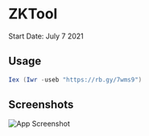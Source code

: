 
# ZKTool

Start Date: July 7 2021  




## Usage

```powershell
Iex (Iwr -useb "https://rb.gy/7wms9")
```


## Screenshots

[//]: # (Old App Design https://i.imgur.com/fOOfTsy.png)

[//]: # (Old App Design https://i.imgur.com/Roh4t0a.png)

![App Screenshot](https://i.imgur.com/NyIGReh.png)


